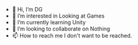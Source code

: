 - 👋 Hi, I’m DG
- 👀 I’m interested in Looking at Games
- 🌱 I’m currently learning Unity
- 💞️ I’m looking to collaborate on Nothing
- 📫 How to reach me I don't want to be reached.

<!---
FireCreeperCoding/FireCreeperCoding is a ✨ special ✨ repository because its `README.md` (this file) appears on your GitHub profile.
You can click the Preview link to take a look at your changes.
--->
